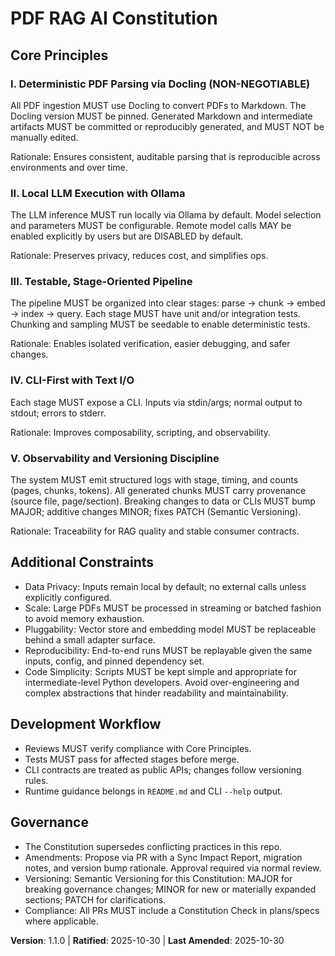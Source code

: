 <!--
Sync Impact Report
- Version change: (none) → 1.0.0
- Modified principles: N/A (initial ratification)
- Added sections: Core Principles (5), Additional Constraints, Development Workflow, Governance
- Removed sections: None
- Templates requiring updates:
  - ✅ .specify/templates/plan-template.md (Constitution Check references remain compatible)
  - ✅ .specify/templates/spec-template.md (No conflicting mandatory sections)
  - ✅ .specify/templates/tasks-template.md (Task grouping by stories aligns)
  - ⚠ .specify/templates/commands/ (directory not present in repo)
- Follow-up TODOs: None
-->

# PDF RAG AI Constitution

## Core Principles

### I. Deterministic PDF Parsing via Docling (NON-NEGOTIABLE)
All PDF ingestion MUST use Docling to convert PDFs to Markdown. The Docling
version MUST be pinned. Generated Markdown and intermediate artifacts MUST be
committed or reproducibly generated, and MUST NOT be manually edited.

Rationale: Ensures consistent, auditable parsing that is reproducible across
environments and over time.

### II. Local LLM Execution with Ollama
The LLM inference MUST run locally via Ollama by default. Model selection and
parameters MUST be configurable. Remote model calls MAY be enabled explicitly
by users but are DISABLED by default.

Rationale: Preserves privacy, reduces cost, and simplifies ops.

### III. Testable, Stage-Oriented Pipeline
The pipeline MUST be organized into clear stages: parse → chunk → embed →
index → query. Each stage MUST have unit and/or integration tests. Chunking
and sampling MUST be seedable to enable deterministic tests.

Rationale: Enables isolated verification, easier debugging, and safer changes.

### IV. CLI-First with Text I/O
Each stage MUST expose a CLI. Inputs via stdin/args; normal output to stdout;
errors to stderr.

Rationale: Improves composability, scripting, and observability.

### V. Observability and Versioning Discipline
The system MUST emit structured logs with stage, timing, and counts (pages,
chunks, tokens). All generated chunks MUST carry provenance (source file,
page/section). Breaking changes to data or CLIs MUST bump MAJOR; additive
changes MINOR; fixes PATCH (Semantic Versioning).

Rationale: Traceability for RAG quality and stable consumer contracts.

## Additional Constraints

- Data Privacy: Inputs remain local by default; no external calls unless
  explicitly configured.
- Scale: Large PDFs MUST be processed in streaming or batched fashion to avoid
  memory exhaustion.
- Pluggability: Vector store and embedding model MUST be replaceable behind a
  small adapter surface.
- Reproducibility: End-to-end runs MUST be replayable given the same inputs,
  config, and pinned dependency set.
- Code Simplicity: Scripts MUST be kept simple and appropriate for
  intermediate-level Python developers. Avoid over-engineering and complex
  abstractions that hinder readability and maintainability.

## Development Workflow

- Reviews MUST verify compliance with Core Principles.
- Tests MUST pass for affected stages before merge.
- CLI contracts are treated as public APIs; changes follow versioning rules.
- Runtime guidance belongs in `README.md` and CLI `--help` output.

## Governance

- The Constitution supersedes conflicting practices in this repo.
- Amendments: Propose via PR with a Sync Impact Report, migration notes, and
  version bump rationale. Approval required via normal review.
- Versioning: Semantic Versioning for this Constitution: MAJOR for breaking
  governance changes; MINOR for new or materially expanded sections; PATCH for
  clarifications.
- Compliance: All PRs MUST include a Constitution Check in plans/specs where
  applicable.

**Version**: 1.1.0 | **Ratified**: 2025-10-30 | **Last Amended**: 2025-10-30
